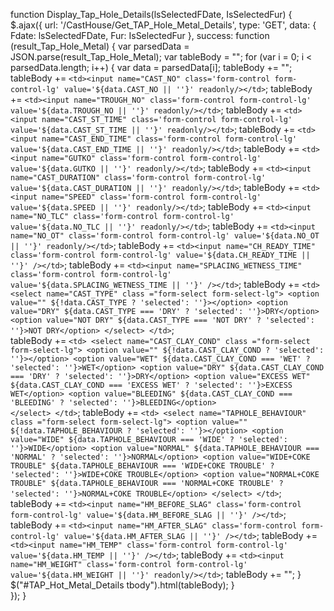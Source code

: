    function Display_Tap_Hole_Details(lsSelectedFDate, IsSelectedFur) {
             $.ajax({
                    url: '/CastHouse/Get_TAP_Hole_Metal_Details', 
                    type: 'GET',
                    data: { Fdate: lsSelectedFDate, Fur: IsSelectedFur },
                    success: function (result_Tap_Hole_Metal) {
                        var parsedData = JSON.parse(result_Tap_Hole_Metal);
                        var tableBody = "";
                        for (var i = 0; i < parsedData.length; i++) {
                            var data = parsedData[i];
                            tableBody += "<tr>";
                            tableBody += `<td><input name="CAST_NO" class='form-control form-control-lg' value='${data.CAST_NO || ''}' readonly/></td>`;
                            tableBody += `<td><input name="TROUGH_NO" class='form-control form-control-lg' value='${data.TROUGH_NO || ''}' readonly/></td>`;
                            tableBody += `<td><input name="CAST_ST_TIME" class='form-control form-control-lg' value='${data.CAST_ST_TIME || ''}' readonly/></td>`;
                            tableBody += `<td><input name="CAST_END_TIME" class='form-control form-control-lg' value='${data.CAST_END_TIME || ''}' readonly/></td>`;
                            tableBody += `<td><input name="GUTKO" class='form-control form-control-lg' value='${data.GUTKO || ''}' readonly/></td>`;
                            tableBody += `<td><input name="CAST_DURATION" class='form-control form-control-lg' value='${data.CAST_DURATION || ''}' readonly/></td>`;
                            tableBody += `<td><input name="SPEED" class='form-control form-control-lg' value='${data.SPEED || ''}' readonly/></td>`;
                            tableBody += `<td><input name="NO_TLC" class='form-control form-control-lg' value='${data.NO_TLC || ''}' readonly/></td>`;
                            tableBody += `<td><input name="NO_OT" class='form-control form-control-lg' value='${data.NO_OT || ''}' readonly/></td>`;
                            tableBody += `<td><input name="CH_READY_TIME" class='form-control form-control-lg' value='${data.CH_READY_TIME || ''}' /></td>`;
                            tableBody += `<td><input name="SPLACING_WETNESS_TIME" class='form-control form-control-lg' value='${data.SPLACING_WETNESS_TIME || ''}' /></td>`;
                            tableBody += `<td>
                                <select name="CAST_TYPE" class ="form-select form-select-lg">
                                    <option value="" ${!data.CAST_TYPE ? 'selected': ''}></option>
                                    <option value="DRY" ${data.CAST_TYPE === 'DRY' ? 'selected': ''}>DRY</option>
                                    <option value="NOT DRY" ${data.CAST_TYPE === 'NOT DRY' ? 'selected': ''}>NOT DRY</option>
                                </select>
                                        </td>`;                          
                            tableBody += `<td>
                                <select name="CAST_CLAY_COND" class ="form-select form-select-lg">
                                <option value="" ${!data.CAST_CLAY_COND ? 'selected': ''}></option>
                                <option value="WET" ${data.CAST_CLAY_COND === 'WET' ? 'selected': ''}>WET</option>
                                <option value="DRY" ${data.CAST_CLAY_COND === 'DRY' ? 'selected': ''}>DRY</option>
                                <option value="EXCESS WET" ${data.CAST_CLAY_COND === 'EXCESS WET' ? 'selected': ''}>EXCESS WET</option>
                                <option value="BLEEDING" ${data.CAST_CLAY_COND === 'BLEEDING' ? 'selected': ''}>BLEEDING</option>                                
                              </select>
                              </td>`;
                            tableBody += `<td>
                               <select name="TAPHOLE_BEHAVIOUR" class ="form-select form-select-lg">
                                <option value="" ${!data.TAPHOLE_BEHAVIOUR ? 'selected': ''}></option>
                                <option value="WIDE" ${data.TAPHOLE_BEHAVIOUR === 'WIDE' ? 'selected': ''}>WIDE</option>
                                <option value="NORMAL" ${data.TAPHOLE_BEHAVIOUR === 'NORMAL' ? 'selected': ''}>NORMAL</option>
                                <option value="WIDE+COKE TROUBLE" ${data.TAPHOLE_BEHAVIOUR === 'WIDE+COKE TROUBLE' ? 'selected': ''}>WIDE+COKE TROUBLE</option>
                                <option value="NORMAL+COKE TROUBLE" ${data.TAPHOLE_BEHAVIOUR === 'NORMAL+COKE TROUBLE' ? 'selected': ''}>NORMAL+COKE TROUBLE</option>
                               </select>
                              </td>`;
                              tableBody += `<td><input name="HM_BEFORE_SLAG" class='form-control form-control-lg' value='${data.HM_BEFORE_SLAG || ''}' /></td>`;
                              tableBody += `<td><input name="HM_AFTER_SLAG" class='form-control form-control-lg' value='${data.HM_AFTER_SLAG || ''}' /></td>`;
                              tableBody += `<td><input name="HM_TEMP" class='form-control form-control-lg' value='${data.HM_TEMP || ''}' /></td>`;
                              tableBody += `<td><input name="HM_WEIGHT" class='form-control form-control-lg' value='${data.HM_WEIGHT || ''}' readonly/></td>`;
                        tableBody += "</tr>";
            }
            $("#TAP_Hot_Metal_Details tbody").html(tableBody);
        }       
    });
}
